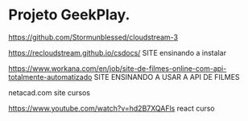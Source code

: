 # Projeto GeekPlay.


https://github.com/Stormunblessed/cloudstream-3


https://recloudstream.github.io/csdocs/  SITE ensinando a instalar

https://www.workana.com/en/job/site-de-filmes-online-com-api-totalmente-automatizado SITE ENSINANDO A USAR A API DE FILMES

netacad.com site cursos



https://www.youtube.com/watch?v=hd2B7XQAFls react curso
